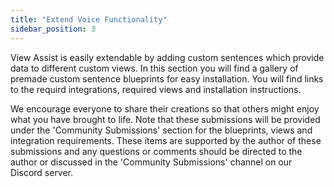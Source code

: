 ```yaml
---
title: "Extend Voice Functionality"
sidebar_position: 3
---
```


View Assist is easily extendable by adding custom sentences which provide data to different custom views. In this section you will find a gallery of premade custom sentence blueprints for easy installation. You will find links to the requird integrations, required views and installation instructions.

We encourage everyone to share their creations so that others might enjoy what you have brought to life.  Note that these submissions will be provided under the 'Community Submissions' section for the blueprints, views and integration requirements.  These items are supported by the author of these submissions and any questions or comments should be directed to the author or discussed in the 'Community Submissions' channel on our Discord server.